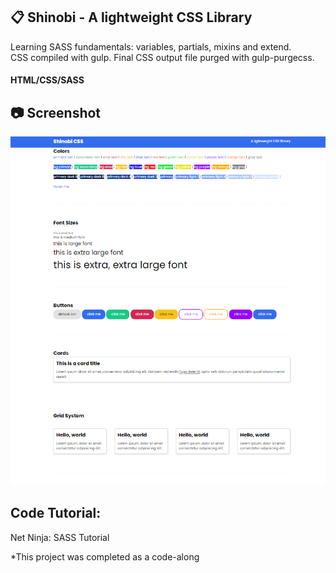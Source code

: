## :clipboard: Shinobi - A lightweight CSS Library
Learning SASS fundamentals: variables, partials, mixins and extend.
<br>
CSS compiled with gulp. Final CSS output file purged with gulp-purgecss.
#### HTML/CSS/SASS

## :camera: Screenshot
![Main](https://github.com/T-Pirozzini/shinobi-css/blob/main/assets/main-page.png?raw=true)

## Code Tutorial: 
Net Ninja: SASS Tutorial

*This project was completed as a code-along